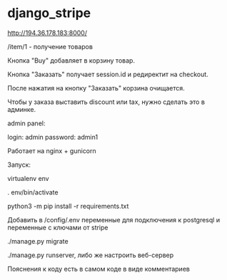 # django_stripe

http://194.36.178.183:8000/

/item/1 - получение товаров

Кнопка "Buy" добавляет в корзину товар.

Кнопка "Заказать" получает session.id и редиректит на checkout.

После нажатия на кнопку "Заказать" корзина очищается.

Чтобы у заказа выставить discount или tax, нужно сделать это в админке.

admin panel:

login: admin password: admin1

Работает на nginx + gunicorn

Запуск:
  
virtualenv env

. env/bin/activate

python3 -m pip install -r requirements.txt

Добавить в /config/.env переменные для подключения к postgresql
и переменные с ключами от stripe

./manage.py migrate

./manage.py runserver, либо же настроить веб-сервер

Пояснения к коду есть в самом коде в виде комментариев
